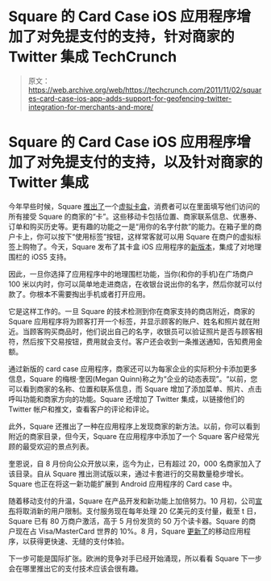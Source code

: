 # Square 的 Card Case iOS 应用程序增加了对免提支付的支持，针对商家的 Twitter 集成 TechCrunch

> 原文：<https://web.archive.org/web/https://techcrunch.com/2011/11/02/squares-card-case-ios-app-adds-support-for-geofencing-twitter-integration-for-merchants-and-more/>

# Square 的 Card Case iOS 应用程序增加了对免提支付的支持，以及针对商家的 Twitter 集成

今年早些时候，Square [推出了](https://web.archive.org/web/20230205002607/https://techcrunch.com/2011/05/23/squares-disruptive-new-ipad-payments-service-will-replace-cash-registers/)一个[虚拟卡盒](https://web.archive.org/web/20230205002607/https://techcrunch.com/2011/08/22/square-makes-ios-apps-speedier-no-longer-requires-signatures-for-transactions-under-25/)，消费者可以在里面填写他们访问的所有接受 Square 的商家的“卡”。这些移动卡包括位置、商家联系信息、优惠券、订单和购买历史等。更有趣的功能之一是“用你的名字付款”的能力。在箱子里的商户卡上，你可以按下“使用标签”按钮，这样常客就可以用 Square 在商户的虚拟标签上购物了。今天，Square 发布了其卡盒 iOS 应用程序的[新版本](https://web.archive.org/web/20230205002607/https://squareup.com/cardcase/tabs)，集成了对地理围栏的 iOS5 支持。

因此，一旦你选择了应用程序中的地理围栏功能，当你(和你的手机)在广场商户 100 米以内时，你可以简单地走进商店，在收银台说出你的名字，然后你就可以付款了。你根本不需要掏出手机或者打开应用。

它是这样工作的。一旦 Square 的技术检测到你在商家支持的商店附近，商家的 Square 应用程序将为顾客打开一个标签，并显示顾客的账户、姓名和照片就在附近。当顾客购买商品时，他们说出自己的名字，收银员可以验证照片是否与顾客相符，然后按下交易按钮，费用就会支付。客户还会收到一条推送通知，告知费用金额。

通过新版的 card case 应用程序，商家还可以为每家企业的实际积分卡添加更多信息，Square 的梅根·奎因(Megan Quinn)称之为“企业的动态表现”。“以前，您可以看到商家的名称、位置和联系信息，而 Square 增加了添加菜单、照片、点击呼叫功能和商家方向的功能。Square 还增加了 Twitter 集成，以链接他们的 Twitter 帐户和推文，查看客户的评论和评论。

此外，Square 还推出了一种在应用程序上发现商家的新方法。以前，你可以看到附近的商家目录，但今天，Square 在应用程序中添加了一个 Square 客户经常光顾的最受欢迎的景点列表。

奎恩说，自 8 月份向公众开放以来，迄今为止，已有超过 20，000 名商家加入了该目录。自从 Square 推出测试版以来，通过卡套进行的交易数量稳步增长。Square 也正在将这一新功能扩展到 Android 应用程序的 Card case 中。

随着移动支付的升温，Square 在产品开发和新功能上加倍努力。10 月初，公司[宣布](https://web.archive.org/web/20230205002607/https://techcrunch.com/2011/10/10/square-processing-2b-in-payments-per-year-signed-up-800k-merchants-drops-new-user-limits/)将取消新的用户限制。支付服务现在每年处理 20 亿美元的支付量，截至 t 日，Square 已有 80 万商户激活，高于 5 月份发货的 50 万个读卡器。Square 的商户现在占 Visa/MasterCard 世界的 10%。8 月，Square [更新了](https://web.archive.org/web/20230205002607/https://techcrunch.com/2011/08/22/square-makes-ios-apps-speedier-no-longer-requires-signatures-for-transactions-under-25/)的移动应用程序，以获得更快速、无缝的支付体验。

下一步可能是国际扩张。欧洲的竞争对手已经开始涌现，所以看看 Square 下一步会在哪里推出它的支付技术应该会很有趣。